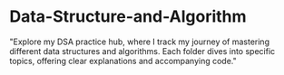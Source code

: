 # Data-Structure-and-Algorithm
"Explore my DSA practice hub, where I track my journey of mastering different data structures and algorithms. Each folder dives into specific topics, offering clear explanations and accompanying code."
